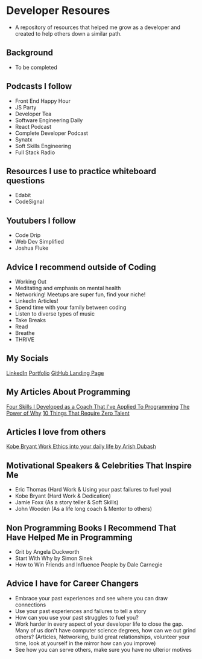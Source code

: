 # Developer Resoures
- A repository of resources that helped me grow as a developer and created to help others down a similar path.

## Background
- To be completed

## Podcasts I follow
- Front End Happy Hour
- JS Party
- Developer Tea
- Software Engineering Daily
- React Podcast
- Complete Developer Podcast
- Synatx
- Soft Skills Engineering
- Full Stack Radio

## Resources I use to practice whiteboard questions
- Edabit
- CodeSignal

## Youtubers I follow
- Code Drip
- Web Dev Simplified
- Joshua Fluke

## Advice I recommend outside of Coding
- Working Out
- Meditating and emphasis on mental health
- Networking! Meetups are super fun, find your niche!
- LinkedIn Articles!
- Spend time with your family between coding
- Listen to diverse types of music
- Take Breaks
- Read 
- Breathe
- THRIVE 

## My Socials
[LinkedIn](https://www.linkedin.com/in/jdinh8124/)
[Portfolio](https://jamestdinh.com/)
[GitHub Landing Page](https://github.com/jdinh8124)

## My Articles About Programming
[Four Skills I Developed as a Coach That I've Applied To Programming](https://www.linkedin.com/pulse/four-skills-i-developed-coach-ive-applied-programming-james-dinh/)
[The Power of Why](https://www.linkedin.com/pulse/power-why-james-dinh/)
[10 Things That Require Zero Talent](https://www.linkedin.com/feed/update/urn:li:activity:6635591280305025024/)

## Articles I love from others
[Kobe Bryant Work Ethics into your daily life by Arish Dubash](https://www.linkedin.com/pulse/8-ways-immortalize-kobe-bryants-work-ethic-your-daily-arish-dubash/)


## Motivational Speakers & Celebrities That Inspire Me
- Eric Thomas (Hard Work & Using your past failures to fuel you)
- Kobe Bryant (Hard Work & Dedication)
- Jamie Foxx (As a story teller & Soft Skills)
- John Wooden (As a life long coach & Mentor to others) 

## Non Programming Books I Recommend That Have Helped Me in Programming
- Grit by Angela Duckworth
- Start With Why by Simon Sinek
- How to Win Friends and Influence People by Dale Carnegie

## Advice I have for Career Changers
- Embrace your past experiences and see where you can draw connections
- Use your past experiences and failures to tell a story
- How can you use your past struggles to fuel you?
- Work harder in every aspect of your developer life to close the gap. Many of us don't have computer science degrees, how can we out grind others? (Articles, Networking, build great relationships, volunteer your time, look at yourself in the mirror how can you improve)
- See how you can serve others, make sure you have no ulterior motives 
